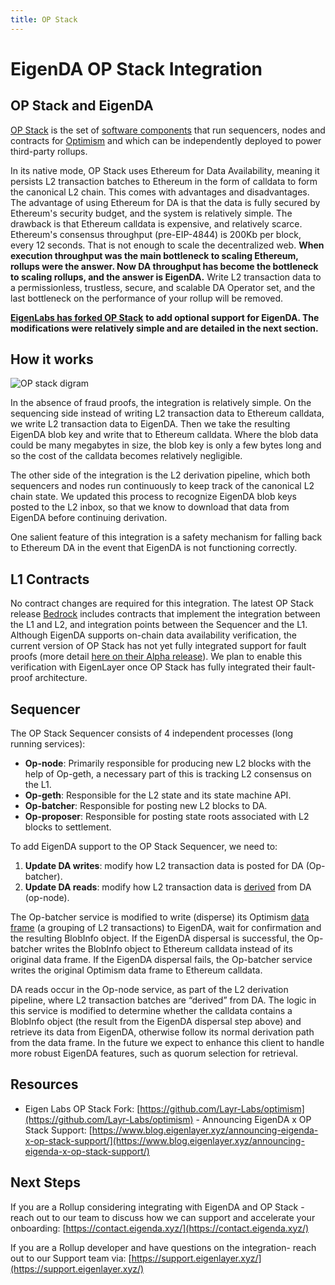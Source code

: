 ```yaml
---
title: OP Stack
---
```

# EigenDA OP Stack Integration

## OP Stack and EigenDA

[OP Stack](https://stack.optimism.io/) is the set of [software
components](https://github.com/ethereum-optimism/optimism) that run sequencers,
nodes and contracts for [Optimism](https://www.optimism.io/) and which can be
independently deployed to power third-party rollups.

In its native mode, OP Stack uses Ethereum for Data Availability, meaning it
persists L2 transaction batches to Ethereum in the form of calldata to form the
canonical L2 chain. This comes with advantages and disadvantages. The advantage
of using Ethereum for DA is that the data is fully secured by Ethereum's
security budget, and the system is relatively simple. The drawback is that
Ethereum calldata is expensive, and relatively scarce. Ethereum's consensus
throughput (pre-EIP-4844) is 200Kb per block, every 12 seconds. That is not
enough to scale the decentralized web. **When execution throughput was the main
bottleneck to scaling Ethereum, rollups were the answer. Now DA throughput has
become the bottleneck to scaling rollups, and the answer is EigenDA.** Write L2
transaction data to a permissionless, trustless, secure, and scalable DA
Operator set, and the last bottleneck on the performance of your rollup will be
removed.

[**EigenLabs has forked OP Stack**](https://github.com/Layr-labs/optimism) **to
add optional support for EigenDA. The modifications were relatively simple and
are detailed in the next section.**

## How it works

![OP stack digram](/img/op-stack-blob-disersal-seq.png)

In the absence of fraud proofs, the integration is relatively simple. On the
sequencing side instead of writing L2 transaction data to Ethereum calldata, we
write L2 transaction data to EigenDA. Then we take the resulting EigenDA blob
key and write that to Ethereum calldata. Where the blob data could be many
megabytes in size, the blob key is only a few bytes long and so the cost of the
calldata becomes relatively negligible.

The other side of the integration is the L2 derivation pipeline, which both
sequencers and nodes run continuously to keep track of the canonical L2 chain
state. We updated this process to recognize EigenDA blob keys posted to the L2
inbox, so that we know to download that data from EigenDA before continuing
derivation.

One salient feature of this integration is a safety mechanism for falling back
to Ethereum DA in the event that EigenDA is not functioning correctly.

## L1 Contracts

No contract changes are required for this integration. The latest OP Stack
release [Bedrock](https://stack.optimism.io/docs/releases/bedrock/) includes
contracts that implement the integration between the L1 and L2, and integration
points between the Sequencer and the L1. Although EigenDA supports on-chain data
availability verification, the current version of OP Stack has not yet fully
integrated support for fault proofs (more detail [here on their Alpha
release](https://blog.oplabs.co/op-stack-fault-proof-alpha/)). We plan to enable
this verification with EigenLayer once OP Stack has fully integrated their
fault-proof architecture.

## Sequencer

The OP Stack Sequencer consists of 4 independent processes (long running
services):

- **Op-node**: Primarily responsible for producing new L2 blocks with the help
of Op-geth, a necessary part of this is tracking L2 consensus on the L1.
- **Op-geth**: Responsible for the L2 state and its state machine API.
- **Op-batcher**: Responsible for posting new L2 blocks to DA.
- **Op-proposer**:
Responsible for posting state roots associated with L2 blocks to settlement.

To add EigenDA support to the OP Stack Sequencer, we need to:

1. **Update DA writes**: modify how L2 transaction data is posted for DA
(Op-batcher).
2. **Update DA reads**: modify how L2 transaction data is
[derived](https://github.com/ethereum-optimism/optimism/blob/develop/specs/derivation.md#l2-chain-derivation-pipeline)
from DA (op-node).

The Op-batcher service is modified to write (disperse) its Optimism [data
frame](https://github.com/ethereum-optimism/optimism/blob/develop/specs/glossary.md#channel-frame)
(a grouping of L2 transactions) to EigenDA, wait for confirmation and the
resulting BlobInfo object. If the EigenDA dispersal is successful, the
Op-batcher writes the BlobInfo object to Ethereum calldata instead of its
original data frame. If the EigenDA dispersal fails, the Op-batcher service
writes the original Optimism data frame to Ethereum calldata.

DA reads occur in the Op-node service, as part of the L2 derivation pipeline,
where L2 transaction batches are “derived” from DA. The logic in this service is
modified to determine whether the calldata contains a BlobInfo object (the
result from the EigenDA dispersal step above) and retrieve its data from
EigenDA, otherwise follow its normal derivation path from the data frame. In the
future we expect to enhance this client to handle more robust EigenDA features,
such as quorum selection for retrieval.

## Resources

- Eigen Labs OP Stack Fork:
[https://github.com/Layr-Labs/optimism](https://github.com/Layr-Labs/optimism) -
Announcing EigenDA x OP Stack Support:
[https://www.blog.eigenlayer.xyz/announcing-eigenda-x-op-stack-support/](https://www.blog.eigenlayer.xyz/announcing-eigenda-x-op-stack-support/)

## Next Steps

If you are a Rollup considering integrating with EigenDA and OP Stack - reach
out to our team to discuss how we can support and accelerate your onboarding:
[https://contact.eigenda.xyz/](https://contact.eigenda.xyz/)

If you are a Rollup developer and have questions on the integration- reach out
to our Support team via:
[https://support.eigenlayer.xyz/](https://support.eigenlayer.xyz/)
